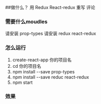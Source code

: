 ##做什么？
用 Redux     React-redux 重写 评论

### 需要什么moudles
请安装 prop-types
请安装 redux react-redux

### 怎么运行
1. create-react-app 你的项目名
2. cd 你的项目名
3. npm install --save prop-types
4. npm install --save reduc react-redux
4. npm start


### 效果
